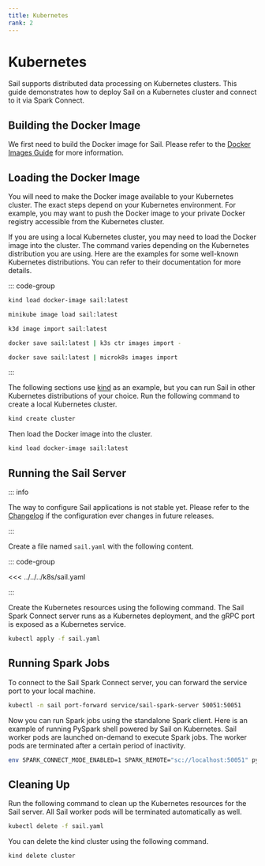 ```yaml
---
title: Kubernetes
rank: 2
---
```


# Kubernetes

<!--@include: ./_common/support.md-->

Sail supports distributed data processing on Kubernetes clusters.
This guide demonstrates how to deploy Sail on a Kubernetes cluster and connect to it via Spark Connect.

## Building the Docker Image

We first need to build the Docker image for Sail. Please refer to the [Docker Images Guide](/guide/deployment/docker-images/) for more information.

## Loading the Docker Image

You will need to make the Docker image available to your Kubernetes cluster.
The exact steps depend on your Kubernetes environment.
For example, you may want to push the Docker image to your private Docker registry accessible from the Kubernetes cluster.

If you are using a local Kubernetes cluster, you may need to load the Docker image into the cluster. The command varies depending on the Kubernetes distribution you are using.
Here are the examples for some well-known Kubernetes distributions.
You can refer to their documentation for more details.

::: code-group

```bash [kind]
kind load docker-image sail:latest
```

```bash [minikube]
minikube image load sail:latest
```

```bash [k3d]
k3d image import sail:latest
```

```bash [k3s]
docker save sail:latest | k3s ctr images import -
```

```bash [MicroK8s]
docker save sail:latest | microk8s images import
```

:::

The following sections use [kind](https://kind.sigs.k8s.io/) as an example, but you can run Sail in other Kubernetes distributions of your choice.
Run the following command to create a local Kubernetes cluster.

```bash
kind create cluster
```

Then load the Docker image into the cluster.

```bash
kind load docker-image sail:latest
```

## Running the Sail Server

::: info

The way to configure Sail applications is not stable yet.
Please refer to the [Changelog](/reference/changelog/) if the configuration ever changes in future releases.

:::

Create a file named `sail.yaml` with the following content.

::: code-group

<<< ../../../k8s/sail.yaml

:::

Create the Kubernetes resources using the following command.
The Sail Spark Connect server runs as a Kubernetes deployment, and the gRPC port is exposed as a Kubernetes service.

```bash
kubectl apply -f sail.yaml
```

## Running Spark Jobs

To connect to the Sail Spark Connect server, you can forward the service port to your local machine.

```bash
kubectl -n sail port-forward service/sail-spark-server 50051:50051
```

Now you can run Spark jobs using the standalone Spark client.
Here is an example of running PySpark shell powered by Sail on Kubernetes.
Sail worker pods are launched on-demand to execute Spark jobs.
The worker pods are terminated after a certain period of inactivity.

```bash
env SPARK_CONNECT_MODE_ENABLED=1 SPARK_REMOTE="sc://localhost:50051" pyspark
```

## Cleaning Up

Run the following command to clean up the Kubernetes resources for the Sail server.
All Sail worker pods will be terminated automatically as well.

```bash
kubectl delete -f sail.yaml
```

You can delete the kind cluster using the following command.

```bash
kind delete cluster
```

